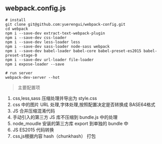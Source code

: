 ## webpack.config.js


```
# install
git clone git@github.com:yuerengui/webpack-config.git 
cd webpack
npm i --save-dev extract-text-webpack-plugin
npm i --save-dev css-loader
npm i --save-dev less-loader less
npm i --save-dev sass-loader node-sass webpack 
npm i --save-dev babel-loader babel-core babel-preset-es2015 babel-preset-stage-0
npm i --save-dev url-loader file-loader 
npm i expose-loader --save

# run server
webpack-dev-server --hot
```

> 主要配置项

1. css,less,sass 压缩处理并导出为 style.css
2. css 中的图片 URL 处理,字体处理,按照配置决定是否转换成 BASE64格式
3. JS 合并压缩混淆代码
4. 手动引入的第三方 JS 库不压缩到 bundle.js 中的处理
5. node_moudle 安装的第三方库 export 到单独的 bundle 中
6. JS ES2015 代码转换
7. css,js根据内容 hash（chunkhash） 打包
